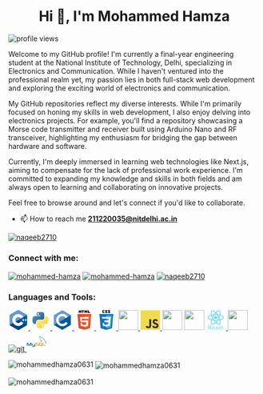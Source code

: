 <h1 align="center">Hi 👋, I'm Mohammed Hamza</h1>

<p align="left"> <img src="https://komarev.com/ghpvc/?username=MohammedHamza0631" alt="profile views" /> </p>

<p>Welcome to my GitHub profile! I'm currently a final-year engineering student at the National Institute of Technology, Delhi, specializing in Electronics and Communication. While I haven't ventured into the professional realm yet, my passion lies in both full-stack web development and exploring the exciting world of electronics and communication.

My GitHub repositories reflect my diverse interests. While I'm primarily focused on honing my skills in web development, I also enjoy delving into electronics projects. For example, you'll find a repository showcasing a Morse code transmitter and receiver built using Arduino Nano and  RF transceiver, highlighting my enthusiasm for bridging the gap between hardware and software.

Currently, I'm deeply immersed in learning web technologies like Next.js, aiming to compensate for the lack of professional work experience. I'm committed to expanding my knowledge and skills in both fields and am always open to learning and collaborating on innovative projects.

Feel free to browse around and let's connect if you'd like to collaborate.</p>

- 📫 How to reach me **211220035@nitdelhi.ac.in**

<p align="left"> <a href="https://twitter.com/Mohammed_0631" target="blank"><img src="https://img.shields.io/twitter/follow/Mohammed_0631?logo=twitter&style=for-the-badge" alt="naqeeb2710" /></a> </p>

<h3 align="left">Connect with me:</h3>
<p align="left">
<a href="https://twitter.com/Mohammed_0631" target="blank"><img align="center" src="https://raw.githubusercontent.com/rahuldkjain/github-profile-readme-generator/master/src/images/icons/Social/twitter.svg" alt="mohammed-hamza" height="30" width="40" /></a>
<a href="https://www.linkedin.com/in/mohammedhamza0631/" target="blank"><img align="center" src="https://raw.githubusercontent.com/rahuldkjain/github-profile-readme-generator/master/src/images/icons/Social/linked-in-alt.svg" alt="mohammed-hamza" height="30" width="40" /></a>
<a href="https://leetcode.com/Mohammed_Hamza/" target="blank"><img align="center" src="https://raw.githubusercontent.com/rahuldkjain/github-profile-readme-generator/master/src/images/icons/Social/leet-code.svg" alt="naqeeb2710" height="30" width="40" /></a>
</p>

<h3 align="left">Languages and Tools:</h3>

<a href="https://www.w3schools.com/cpp/" target="_blank" rel="noreferrer"> <img src="https://raw.githubusercontent.com/devicons/devicon/master/icons/cplusplus/cplusplus-original.svg" alt="cplusplus" width="40" height="40"/> </a> <a href="https://www.python.org" target="_blank" rel="noreferrer"> <img src="https://raw.githubusercontent.com/devicons/devicon/master/icons/python/python-original.svg" alt="python" width="40" height="40"/> </a>
<a href="https://www.cprogramming.com/" target="_blank" rel="noreferrer"> <img src="https://raw.githubusercontent.com/devicons/devicon/master/icons/c/c-original.svg" alt="c" width="40" height="40"/> </a>
<a href="https://www.w3.org/html/" target="_blank" rel="noreferrer"> <img src="https://raw.githubusercontent.com/devicons/devicon/master/icons/html5/html5-original-wordmark.svg" alt="html5" width="40" height="40"/> </a>
<a href="https://www.w3schools.com/css/" target="_blank" rel="noreferrer"> <img src="https://raw.githubusercontent.com/devicons/devicon/master/icons/css3/css3-original-wordmark.svg" alt="css3" width="40" height="40"/> </a>
<a href="https://getbootstrap.com" target="_blank" rel="noreferrer">
<img src="https://cdn.jsdelivr.net/gh/devicons/devicon@latest/icons/bootstrap/bootstrap-original-wordmark.svg" width="40" height="40" />
</a>
<a href="https://developer.mozilla.org/en-US/docs/Web/JavaScript" target="_blank" rel="noreferrer"> <img src="https://raw.githubusercontent.com/devicons/devicon/master/icons/javascript/javascript-original.svg" alt="javascript" width="40" height="40"/>
<a>
    <img src="https://cdn.jsdelivr.net/gh/devicons/devicon@latest/icons/mongodb/mongodb-plain-wordmark.svg" width="40" height="40"/>
</a>
<a>
    <img src="https://cdn.jsdelivr.net/gh/devicons/devicon@latest/icons/express/express-original-wordmark.svg" width="40" height = "40" /></a>
<a href="https://reactjs.org/" target="_blank" rel="noreferrer"> <img src="https://raw.githubusercontent.com/devicons/devicon/master/icons/react/react-original-wordmark.svg" alt="react" width="40" height="40"> </a>
<a>
<img src="https://cdn.jsdelivr.net/gh/devicons/devicon@latest/icons/nodejs/nodejs-original-wordmark.svg" width="40" height="40"/>
</a>
<a href="https://git-scm.com/" target="_blank" rel="noreferrer"> <img src="https://www.vectorlogo.zone/logos/git-scm/git-scm-icon.svg" alt="git" width="40" height="40"/> </a> </a> <a href="https://www.mysql.com/" target="_blank" rel="noreferrer"> <img src="https://raw.githubusercontent.com/devicons/devicon/master/icons/mysql/mysql-original-wordmark.svg" alt="mysql" width="40" height="40"/> </a></p>

<p><img align="left" src="https://github-readme-stats.vercel.app/api/top-langs?username=MohammedHamza0631&show_icons=true&locale=en&layout=compact" alt="mohammedhamza0631" /></p>

<p>&nbsp;<img align="center" src="https://github-readme-stats.vercel.app/api?username=MohammedHamza0631&show_icons=true&locale=en" alt="mohammedhamza0631" /></p>

<p><img align="center" src="https://github-readme-streak-stats.herokuapp.com/?user=MohammedHamza0631&" alt="mohammedhamza0631" /></p>
